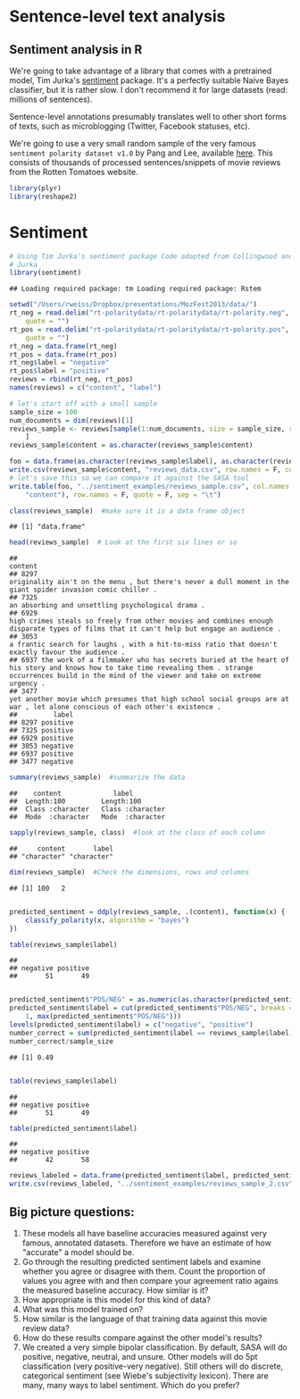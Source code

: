 # Sentence-level text analysis 

## Sentiment analysis in R

We're going to take advantage of a library that comes with a pretrained model, Tim Jurka's [sentiment](https://github.com/timjurka/sentiment) package. It's a perfectly suitable Naive Bayes classifier, but it is rather slow.  I don't recommend it for large datasets (read: millions of sentences).

Sentence-level annotations presumably translates well to other short forms of texts, such as microblogging (Twitter, Facebook statuses, etc).

We're going to use a very small random sample of the very famous `sentiment polarity dataset v1.0` by Pang and Lee, available [here](http://www.cs.cornell.edu/people/pabo/movie-review-data/).  This consists of thousands of processed sentences/snippets of movie reviews from the Rotten Tomatoes website.


```r
library(plyr)
library(reshape2)
```



# Sentiment

```r
# Using Tim Jurka's sentiment package Code adapted from Collingwood and
# Jurka
library(sentiment)
```

```
## Loading required package: tm Loading required package: Rstem
```

```r
setwd("/Users/rweiss/Dropbox/presentations/MozFest2013/data/")
rt_neg = read.delim("rt-polaritydata/rt-polaritydata/rt-polarity.neg", header = F, 
    quote = "")
rt_pos = read.delim("rt-polaritydata/rt-polaritydata/rt-polarity.pos", header = F, 
    quote = "")
rt_neg = data.frame(rt_neg)
rt_pos = data.frame(rt_pos)
rt_neg$label = "negative"
rt_pos$label = "positive"
reviews = rbind(rt_neg, rt_pos)
names(reviews) = c("content", "label")

# let's start off with a small sample
sample_size = 100
num_documents = dim(reviews)[1]
reviews_sample <- reviews[sample(1:num_documents, size = sample_size, replace = FALSE), 
    ]
reviews_sample$content = as.character(reviews_sample$content)

foo = data.frame(as.character(reviews_sample$label), as.character(reviews_sample$content))
write.csv(reviews_sample$content, "reviews_data.csv", row.names = F, col.names = F)
# let's save this so we can compare it against the SASA tool
write.table(foo, "../sentiment_examples/reviews_sample.csv", col.names = c("label", 
    "content"), row.names = F, quote = F, sep = "\t")

class(reviews_sample)  #make sure it is a data frame object
```

```
## [1] "data.frame"
```

```r
head(reviews_sample)  # Look at the first six lines or so
```

```
##                                                                                                                                                                                                      content
## 8297                                                                                           originality ain't on the menu , but there's never a dull moment in the giant spider invasion comic chiller . 
## 7325                                                                                                                                                      an absorbing and unsettling psychological drama . 
## 6929                                                                high crimes steals so freely from other movies and combines enough disparate types of films that it can't help but engage an audience . 
## 3053                                                                                                      a frantic search for laughs , with a hit-to-miss ratio that doesn't exactly favour the audience . 
## 6937 the work of a filmmaker who has secrets buried at the heart of his story and knows how to take time revealing them . strange occurrences build in the mind of the viewer and take on extreme urgency . 
## 3477                                                                           yet another movie which presumes that high school social groups are at war , let alone conscious of each other's existence . 
##         label
## 8297 positive
## 7325 positive
## 6929 positive
## 3053 negative
## 6937 positive
## 3477 negative
```

```r
summary(reviews_sample)  #summarize the data
```

```
##    content             label          
##  Length:100         Length:100        
##  Class :character   Class :character  
##  Mode  :character   Mode  :character
```

```r
sapply(reviews_sample, class)  #look at the class of each column
```

```
##     content       label 
## "character" "character"
```

```r
dim(reviews_sample)  #Check the dimensions, rows and columns
```

```
## [1] 100   2
```

```r

predicted_sentiment = ddply(reviews_sample, .(content), function(x) {
    classify_polarity(x, algorithm = "bayes")
})

table(reviews_sample$label)
```

```
## 
## negative positive 
##       51       49
```

```r

predicted_sentiment$"POS/NEG" = as.numeric(as.character(predicted_sentiment$"POS/NEG"))
predicted_sentiment$label = cut(predicted_sentiment$"POS/NEG", breaks = c(0, 
    1, max(predicted_sentiment$"POS/NEG")))
levels(predicted_sentiment$label) = c("negative", "positive")
number_correct = sum(predicted_sentiment$label == reviews_sample$label)
number_correct/sample_size
```

```
## [1] 0.49
```

```r

table(reviews_sample$label)
```

```
## 
## negative positive 
##       51       49
```

```r
table(predicted_sentiment$label)
```

```
## 
## negative positive 
##       42       58
```

```r
reviews_labeled = data.frame(predicted_sentiment$label, predicted_sentiment$content)
write.csv(reviews_labeled, "../sentiment_examples/reviews_sample_2.csv", row.names = F)
```


## Big picture questions:
1. These models all have baseline accuracies measured against very famous, annotated datasets.  Therefore we have an estimate of how "accurate" a model should be. 
2. Go through the resulting predicted sentiment labels and examine whether you agree or disagree with them.  Count the proportion of values you agree with and then compare your agreement ratio agains the measured baseline accuracy.  How similar is it?
3. How appropriate is this model for this kind of data?  
4. What was this model trained on?  
5. How similar is the language of that training data against this movie review data?
6. How do these results compare against the other model's results?
7. We created a very simple bipolar classification.  By default, SASA will do positive, negative, neutral, and unsure.  Other models will do 5pt classification (very positive-very negative).  Still others will do discrete, categorical sentiment (see Wiebe's subjectivity lexicon).  There are many, many ways to label sentiment.  Which do you prefer?
